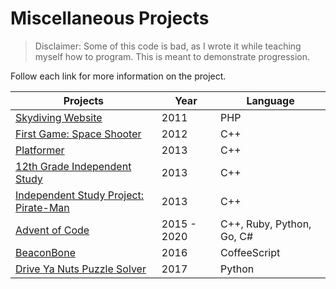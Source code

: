 # Miscellaneous Projects

> Disclaimer: Some of this code is bad, as I wrote it while teaching
myself how to program. This is meant to demonstrate progression.

Follow each link for more information on the project.

Projects                                                   | Year        | Language
-----------------------------------------------------------|-------------|------------------
[Skydiving Website](skydiving-website)                     | 2011        | PHP
[First Game: Space Shooter](first-game)                    | 2012        | C++
[Platformer](platformer)                                   | 2013        | C++
[12th Grade Independent Study](independent-study)          | 2013        | C++
[Independent Study Project: Pirate-Man](pirate-man)        | 2013        | C++
[Advent of Code](https://github.com/mchill/advent-of-code) | 2015 - 2020 | C++, Ruby, Python, Go, C#
[BeaconBone](https://github.com/mchill/beacon-bone)        | 2016        | CoffeeScript
[Drive Ya Nuts Puzzle Solver](drive-ya-nuts)               | 2017        | Python
